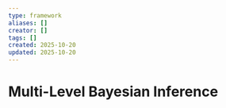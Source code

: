 ```yaml
---
type: framework
aliases: []
creator: []
tags: []
created: 2025-10-20
updated: 2025-10-20
---
```


# Multi-Level Bayesian Inference



